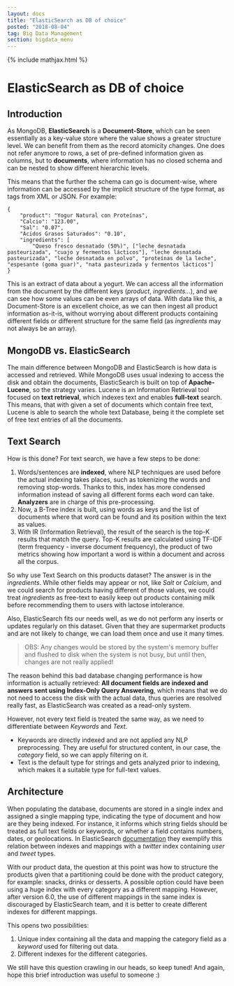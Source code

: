 ```yaml
---
layout: docs
title: "ElasticSearch as DB of choice"
posted: "2018-08-04"
tag: Big Data Management
section: bigdata_menu
---
```


{% include mathjax.html %}

# ElasticSearch as DB of choice

## Introduction

As MongoDB, **ElasticSearch** is a **Document-Store**, which can be seen essentially as a key-value store where the value  shows a greater structure level. We can benefit from them as the record atomicity changes. One does not refer anymore to rows, a set of pre-defined information given as columns, but to **documents**, where information has no closed schema and can be nested to show different hierarchic levels.

This means that the further the schema can go is document-wise, where information can be accessed by the implicit structure of the type format, as tags from XML or JSON. For example:

```
{
    "product": "Yogur Natural con Proteínas",
    "Calcio": "123.00",
    "Sal": "0.07",
    "Ácidos Grasos Saturados": "0.10",
    "ingredients": [
        "Queso fresco desnatado (50%)", ["leche desnatada pasteurizada", "cuajo y fermentos lácticos"], "leche desnatada pasteurizada", "leche desnatada en polvo", "proteínas de la leche", "espesante (goma guar)", "nata pasteurizada y fermentos lácticos"]
}
```

This is an extract of data about a yogurt. We can access all the information from the document by the different keys (*product*, *ingredients...*), and we can see how some values can be even arrays of data. With data like this, a Document-Store is an excellent choice, as we can then ingest all product information as-it-is, without worrying about different products containing different fields or different structure for the same field (as *ingredients* may not always be an array).

## MongoDB vs. ElasticSearch

The main difference between MongoDB and ElasticSearch is how data is accessed and retrieved. While MongoDB uses usual indexing to access the disk and obtain the documents, ElasticSearch is built on top of **Apache-Lucene**, so the strategy varies. Lucene is an Information Retrieval tool focused on **text retrieval**, which indexes text and enables **full-text** search. This means, that with given a set of documents which contain free text, Lucene is able to search the whole text Database, being it the complete set of free text entries of all the documents.

## Text Search

How is this done? For text search, we have a few steps to be done:

1. Words/sentences are **indexed**, where NLP techniques are used before the actual indexing takes places, such as tokenizing the words and removing stop-words. Thanks to this, index has more condensed information instead of saving all different forms each word can take. **Analyzers** are in charge of this pre-processing.
2. Now, a B-Tree index is built, using words as keys and the list of documents where that word can be found and its position within the text as values.
3. With IR (Information Retrieval), the result of the search is the top-K results that match the query.  Top-K results are calculated using TF-IDF (term frequency - inverse document frequency), the product of two metrics showing how important a word is within a document and across all the corpus.

So why use Text Search on this products dataset? The answer is in the *ingredients*. While other fields may appear or not, like *Salt* or *Calcium*, and we could search for products having different of those values, we could treat *ingredients* as free-text to easily keep out products containing milk before recommending them to users with lactose intolerance.

Also, ElasticSearch fits our needs well, as we do not perform any inserts or updates regularly on this dataset. Given that they are supermarket products and are not likely to change, we can load them once and use it many times. 

> OBS: Any changes would be stored by the system's memory buffer and flushed to disk when the system is not busy, but until then, changes are not really applied!

The reason behind this bad database changing performance is how information is actually retrieved: **All document fields are indexed and answers sent using Index-Only Query Answering**, which means that we do not need to access the disk with the actual data, thus queries are resolved really fast, as ElasticSearch was created as a read-only system.

However, not every text field is treated the same way, as we need to differentiate between *Keywords* and *Text*. 

* Keywords are directly indexed and are not applied any NLP preprocessing. They are useful for structured content, in our case, the *category* field, so we can apply filtering on it.
* Text is the default type for strings and gets analyzed prior to indexing, which makes it a suitable type for full-text values.

## Architecture

When populating the database, documents are stored in a single index and assigned a single mapping type, indicating the type of document and how are they being indexed. For instance,  it informs which string fields should be treated as full text fields or keywords, or whether a field contains numbers, dates, or geolocations. In ElasticSearch [documentation](https://www.elastic.co/guide/en/elasticsearch/reference/current/removal-of-types.html) they exemplify this relation between indexes and mappings with a *twitter* index containing *user* and *tweet* types.

With our product data, the question at this point was how to structure the products given that a partitioning could be done with the product category, for example: snacks, drinks or desserts. A possible option could have been using a huge index with every category as a different mapping. However, after version 6.0, the use of different mappings in the same index is discouraged by ElasticSearch team, and it is better to create different indexes for different mappings.

This opens two possibilities:

1. Unique index containing all the data and mapping the category field as a *keyword* used for filtering out data.
2. Different indexes for the different categories.

We still have this question crawling in our heads, so keep tuned! And again, hope this brief introduction was useful to someone :)
